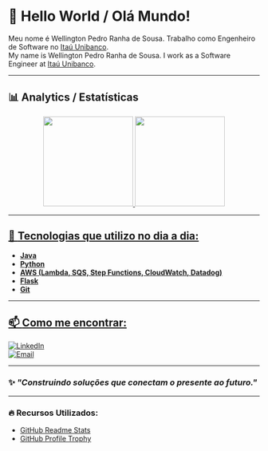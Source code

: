 # 👋 Hello World / Olá Mundo!

Meu nome é Wellington Pedro Ranha de Sousa. Trabalho como Engenheiro de Software no [Itaú Unibanco](https://www.itau.com.br).  
My name is Wellington Pedro Ranha de Sousa. I work as a Software Engineer at [Itaú Unibanco](https://www.itau.com.br).

---

## 📊 **Analytics / Estatísticas**  
<div align="center">
  <a href="https://github.com/rafaballerini">
  <img height="180em" src="https://github-readme-stats.vercel.app/api?username=wprsousa&show_icons=true&theme=radical&include_all_commits=true&count_private=true"/>
  <img height="180em" src="https://github-readme-stats.vercel.app/api/top-langs/?username=wprsousa&layout=compact&langs_count=7&theme=radical&cache_bust=2"/>
</div>

---

## 🚀 **Tecnologias que utilizo no dia a dia:**  
- **Java**  
- **Python**  
- **AWS (Lambda, SQS, Step Functions, CloudWatch, Datadog)**  
- **Flask**  
- **Git**  

---

## 📫 **Como me encontrar:**  
[![LinkedIn](https://img.shields.io/badge/-LinkedIn-blue?style=flat-square&logo=Linkedin&logoColor=white&link=https://www.linkedin.com/in/wellpedro/)](https://www.linkedin.com/in/wellpedro/)  
[![Email](https://img.shields.io/badge/-Email-c14438?style=flat-square&logo=Gmail&logoColor=white&link=mailto:wprsousa@gmail.com)](mailto:wprsousa@gmail.com)  

---

### ✨ *"Construindo soluções que conectam o presente ao futuro."*  

---

### 🔥 **Recursos Utilizados:**  
- [GitHub Readme Stats](https://github.com/anuraghazra/github-readme-stats)  
- [GitHub Profile Trophy](https://github.com/ryo-ma/github-profile-trophy)  
